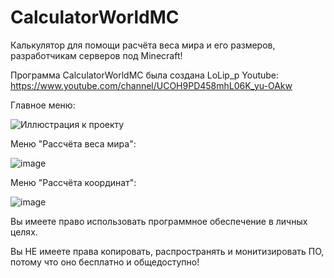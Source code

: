 # CalculatorWorldMC
Калькулятор для помощи расчёта веса мира и его размеров, разработчикам серверов под Minecraft!

Программа CalculatorWorldMC была создана LoLip_p
Youtube: https://www.youtube.com/channel/UCOH9PD458mhL06K_yu-OAkw

Главное меню:
 
![Иллюстрация к проекту](https://user-images.githubusercontent.com/95537683/212301385-3cfa183b-fdfc-4e2d-8004-8e4a70dc8cda.png)

Меню "Рассчёта веса мира":
 
![image](https://user-images.githubusercontent.com/95537683/212301647-d571edb5-063c-40ac-a7eb-2cdd7f5d88dc.png)

Меню "Рассчёта координат":
 
![image](https://user-images.githubusercontent.com/95537683/212301735-b6087156-65d7-4a11-9189-07fb9ca2c330.png)

Вы имеете право использовать программное обеспечение в личных целях.

Вы НЕ имеете права копировать, распространять и монитизировать ПО,
потому что оно бесплатно и общедоступно!
